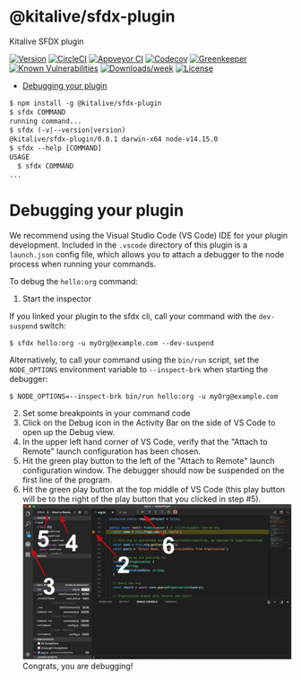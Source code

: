 @kitalive/sfdx-plugin
=====================

Kitalive SFDX plugin

[![Version](https://img.shields.io/npm/v/@kitalive/sfdx-plugin.svg)](https://npmjs.org/package/@kitalive/sfdx-plugin)
[![CircleCI](https://circleci.com/gh/Kitalive-Inc/sfdx-plugin/tree/master.svg?style=shield)](https://circleci.com/gh/Kitalive-Inc/sfdx-plugin/tree/master)
[![Appveyor CI](https://ci.appveyor.com/api/projects/status/github/Kitalive-Inc/sfdx-plugin?branch=master&svg=true)](https://ci.appveyor.com/project/heroku/sfdx-plugin/branch/master)
[![Codecov](https://codecov.io/gh/Kitalive-Inc/sfdx-plugin/branch/master/graph/badge.svg)](https://codecov.io/gh/Kitalive-Inc/sfdx-plugin)
[![Greenkeeper](https://badges.greenkeeper.io/Kitalive-Inc/sfdx-plugin.svg)](https://greenkeeper.io/)
[![Known Vulnerabilities](https://snyk.io/test/github/Kitalive-Inc/sfdx-plugin/badge.svg)](https://snyk.io/test/github/Kitalive-Inc/sfdx-plugin)
[![Downloads/week](https://img.shields.io/npm/dw/@kitalive/sfdx-plugin.svg)](https://npmjs.org/package/@kitalive/sfdx-plugin)
[![License](https://img.shields.io/npm/l/@kitalive/sfdx-plugin.svg)](https://github.com/Kitalive-Inc/sfdx-plugin/blob/master/package.json)

<!-- toc -->
* [Debugging your plugin](#debugging-your-plugin)
<!-- tocstop -->
<!-- install -->
<!-- usage -->
```sh-session
$ npm install -g @kitalive/sfdx-plugin
$ sfdx COMMAND
running command...
$ sfdx (-v|--version|version)
@kitalive/sfdx-plugin/0.0.1 darwin-x64 node-v14.15.0
$ sfdx --help [COMMAND]
USAGE
  $ sfdx COMMAND
...
```
<!-- usagestop -->
<!-- commands -->

<!-- commandsstop -->
<!-- debugging-your-plugin -->
# Debugging your plugin
We recommend using the Visual Studio Code (VS Code) IDE for your plugin development. Included in the `.vscode` directory of this plugin is a `launch.json` config file, which allows you to attach a debugger to the node process when running your commands.

To debug the `hello:org` command: 
1. Start the inspector
  
If you linked your plugin to the sfdx cli, call your command with the `dev-suspend` switch: 
```sh-session
$ sfdx hello:org -u myOrg@example.com --dev-suspend
```
  
Alternatively, to call your command using the `bin/run` script, set the `NODE_OPTIONS` environment variable to `--inspect-brk` when starting the debugger:
```sh-session
$ NODE_OPTIONS=--inspect-brk bin/run hello:org -u myOrg@example.com
```

2. Set some breakpoints in your command code
3. Click on the Debug icon in the Activity Bar on the side of VS Code to open up the Debug view.
4. In the upper left hand corner of VS Code, verify that the "Attach to Remote" launch configuration has been chosen.
5. Hit the green play button to the left of the "Attach to Remote" launch configuration window. The debugger should now be suspended on the first line of the program. 
6. Hit the green play button at the top middle of VS Code (this play button will be to the right of the play button that you clicked in step #5).
<br><img src=".images/vscodeScreenshot.png" width="480" height="278"><br>
Congrats, you are debugging!
